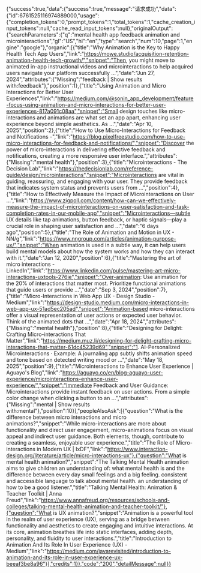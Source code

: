 {"success":true,"data":{"success":true,"message":"请求成功","data":{"id":6761525116974889000,"usage":{"completion_tokens":0,"prompt_tokens":1,"total_tokens":1,"cache_creation_input_tokens":null,"cache_read_input_tokens":null},"originalOutput":{"searchParameters":{"q":"mental health app feedback animation and microinteractions","gl":"US","hl":"en","type":"search","num":10,"page":1,"engine":"google"},"organic":[{"title":"Why Animation is the Key to Happy Health Tech App Users","link":"https://mowe.studio/acquisition-retention-animation-health-tech-growth/","snippet":"Then, you might move to animated in-app instructional videos and microinteractions to help acquired users navigate your platform successfully ...","date":"Jun 27, 2024","attributes":{"Missing":"feedback | Show results with:feedback"},"position":1},{"title":"Using Animation and Micro Interactions for Better User Experiences","link":"https://medium.com/@sonin_app_development/feature-focus-using-animation-and-micro-interactions-for-better-user-experiences-817a091c08aa","snippet":"Small design touches like micro-interactions and animations are what set an app apart, enhancing user experience beyond simple aesthetics. As ...","date":"Apr 10, 2025","position":2},{"title":"How to Use Micro-Interactions for Feedback and Notifications -","link":"https://blog.pixelfreestudio.com/how-to-use-micro-interactions-for-feedback-and-notifications/","snippet":"Discover the power of micro-interactions in delivering effective feedback and notifications, creating a more responsive user interface.","attributes":{"Missing":"mental health"},"position":3},{"title":"Microinteractions - The Decision Lab","link":"https://thedecisionlab.com/reference-guide/design/microinteractions","snippet":"Microinteractions are vital in guiding, reassuring, and engaging with your user. They provide feedback that indicates system status and prevents users from ...","position":4},{"title":"How to Effectively Measure the Impact of Microinteractions on User ...","link":"https://www.zigpoll.com/content/how-can-we-effectively-measure-the-impact-of-microinteractions-on-user-satisfaction-and-task-completion-rates-in-our-mobile-app","snippet":"Microinteractions—subtle UX details like tap animations, button feedback, or haptic signals—play a crucial role in shaping user satisfaction and ...","date":"6 days ago","position":5},{"title":"The Role of Animation and Motion in UX - NN/g","link":"https://www.nngroup.com/articles/animation-purpose-ux/","snippet":"When animation is used in a subtle way, it can help users build mental models about how the system works and how they can interact with it.","date":"Jan 12, 2020","position":6},{"title":"Mastering the art of micro interactions - LinkedIn","link":"https://www.linkedin.com/pulse/mastering-art-micro-interactions-uxtools-276ie","snippet":"Over-animation: Use animation for the 20% of interactions that matter most. Prioritize functional animations that guide users or provide ...","date":"Sep 3, 2024","position":7},{"title":"Micro-Interactions in Web App UX - Design Studio - Medium","link":"https://design-studio.medium.com/micro-interactions-in-web-app-ux-51ad5ec205ad","snippet":"Animation-based micro-interactions offer a visual representation of user actions or expected user behavior. Think of the animated dots that ...","date":"Apr 18, 2024","attributes":{"Missing":"mental health"},"position":8},{"title":"Designing for Delight: Crafting Micro-interactions That Matter","link":"https://medium.muz.li/designing-for-delight-crafting-micro-interactions-that-matter-61dc45239d69","snippet":"1. AI-Personalized Microinteractions · Example: A journaling app subtly shifts animation speed and tone based on detected writing mood or ...","date":"May 18, 2025","position":9},{"title":"Microinteractions to Enhance User Experience | Aguayo's Blog","link":"https://aguayo.co/en/blog-aguayo-user-experience/microinteractions-enhance-user-experience/","snippet":"Immediate Feedback and User Guidance: Microinteractions provide instant feedback on user actions. From a simple color change when clicking a button to an ...","attributes":{"Missing":"mental | Show results with:mental"},"position":10}],"peopleAlsoAsk":[{"question":"What is the difference between micro interactions and micro animations?","snippet":"While micro-interactions are more about functionality and direct user engagement, micro-animations focus on visual appeal and indirect user guidance. Both elements, though, contribute to creating a seamless, enjoyable user experience.","title":"The Role of Micro-interactions in Modern UX | IxDF","link":"https://www.interaction-design.org/literature/article/micro-interactions-ux"},{"question":"What is mental health animation?","snippet":"The Talking Mental Health animation aims to give children an understanding of: what mental health is and the difference between every day small feelings and a big feeling. consistent and accessible language to talk about mental health. an understanding of how to be a good listener.","title":"Talking Mental Health: Animation & Teacher Toolkit | Anna Freud","link":"https://www.annafreud.org/resources/schools-and-colleges/talking-mental-health-animation-and-teacher-toolkit/"},{"question":"What is UX animation?","snippet":"Animation is a powerful tool in the realm of user experience (UX), serving as a bridge between functionality and aesthetics to create engaging and intuitive interactions. At its core, animation breathes life into static interfaces, adding depth, personality, and fluidity to user interactions.","title":"Introduction to Animation And Its Role In User Experience (UX) - Medium","link":"https://medium.com/javarevisited/introduction-to-animation-and-its-role-in-user-experience-ux-beeaf3be8a96"}],"credits":1}},"code":"200","detailMessage":null}}